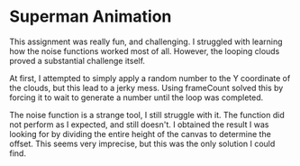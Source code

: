 # Superman Animation

This assignment was really fun, and challenging. I struggled with learning how the noise functions worked most of all. However, the looping clouds proved a substantial challenge itself.

At first, I attempted to simply apply a random number to the Y coordinate of the clouds, but this lead to a jerky mess. Using frameCount solved this by forcing it to wait to generate a number until the loop was completed.

The noise function is a strange tool, I still struggle with it. The function did not perform as I expected, and still doesn't. I obtained the result I was looking for by dividing the entire height of the canvas to determine the offset. This seems very imprecise, but this was the only solution I could find.
